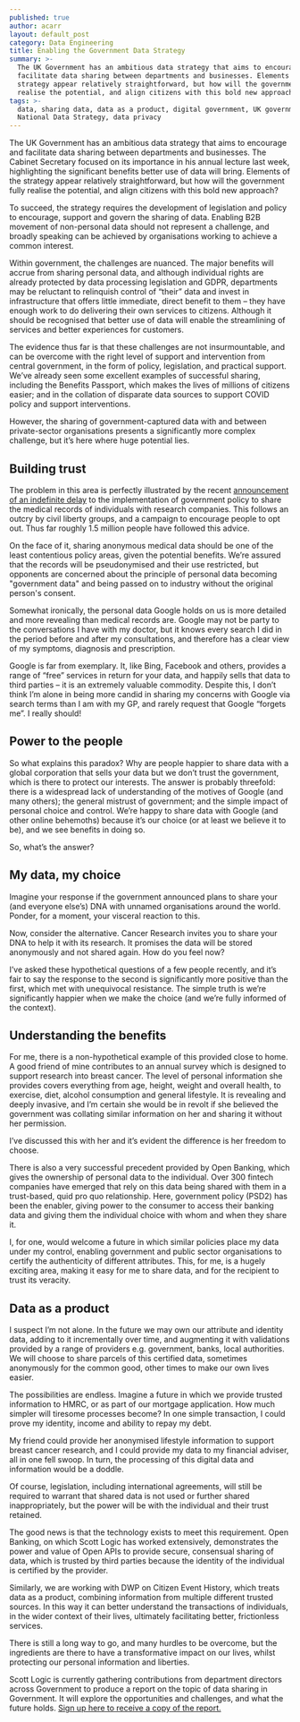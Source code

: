 ```yaml
---
published: true
author: acarr
layout: default_post
category: Data Engineering
title: Enabling the Government Data Strategy
summary: >-
  The UK Government has an ambitious data strategy that aims to encourage and
  facilitate data sharing between departments and businesses. Elements of the
  strategy appear relatively straightforward, but how will the government fully
  realise the potential, and align citizens with this bold new approach?
tags: >-
  data, sharing data, data as a product, digital government, UK government,
  National Data Strategy, data privacy
---
```

The UK Government has an ambitious data strategy that aims to encourage and facilitate data sharing between departments and businesses. The Cabinet Secretary focused on its importance in his annual lecture last week, highlighting the significant benefits better use of data will bring. Elements of the strategy appear relatively straightforward, but how will the government fully realise the potential, and align citizens with this bold new approach?

To succeed, the strategy requires the development of legislation and policy to encourage, support and govern the sharing of data. Enabling B2B movement of non-personal data should not represent a challenge, and broadly speaking can be achieved by organisations working to achieve a common interest.

Within government, the challenges are nuanced. The major benefits will accrue from sharing personal data, and although individual rights are already protected by data processing legislation and GDPR, departments may be reluctant to relinquish control of “their” data and invest in infrastructure that offers little immediate, direct benefit to them – they have enough work to do delivering their own services to citizens. Although it should be recognised that better use of data will enable the streamlining of services and better experiences for customers.

The evidence thus far is that these challenges are not insurmountable, and can be overcome with the right level of support and intervention from central government, in the form of policy, legislation, and practical support. We’ve already seen some excellent examples of successful sharing, including the Benefits Passport, which makes the lives of millions of citizens easier; and in the collation of disparate data sources to support COVID policy and support interventions.

However, the sharing of government-captured data with and between private-sector organisations presents a significantly more complex challenge, but it’s here where huge potential lies.

## Building trust

The problem in this area is perfectly illustrated by the recent [announcement of an indefinite delay](https://www.theguardian.com/society/2021/aug/22/nhs-data-grab-on-hold-as-millions-opt-out) to the implementation of government policy to share the medical records of individuals with research companies. This follows an outcry by civil liberty groups, and a campaign to encourage people to opt out. Thus far roughly 1.5 million people have followed this advice.

On the face of it, sharing anonymous medical data should be one of the least contentious policy areas, given the potential benefits. We’re assured that the records will be pseudonymised and their use restricted, but opponents are concerned about the principle of personal data becoming "government data" and being passed on to industry without the original person's consent.

Somewhat ironically, the personal data Google holds on us is more detailed and more revealing than medical records are. Google may not be party to the conversations I have with my doctor, but it knows every search I did in the period before and after my consultations, and therefore has a clear view of my symptoms, diagnosis and prescription.

Google is far from exemplary. It, like Bing, Facebook and others, provides a range of “free” services in return for your data, and happily sells that data to third parties – it is an extremely valuable commodity. Despite this, I don’t think I’m alone in being more candid in sharing my concerns with Google via search terms than I am with my GP, and rarely request that Google “forgets me”. I really should!

## Power to the people

So what explains this paradox? Why are people happier to share data with a global corporation that sells your data but we don’t trust the government, which is there to protect our interests. The answer is probably threefold: there is a widespread lack of understanding of the motives of Google (and many others); the general mistrust of government; and the simple impact of personal choice and control. We’re happy to share data with Google (and other online behemoths) because it’s our choice (or at least we believe it to be), and we see benefits in doing so.

So, what’s the answer?

## My data, my choice

Imagine your response if the government announced plans to share your (and everyone else’s) DNA with unnamed organisations around the world. Ponder, for a moment, your visceral reaction to this.

Now, consider the alternative. Cancer Research invites you to share your DNA to help it with its research. It promises the data will be stored anonymously and not shared again. How do you feel now?

I’ve asked these hypothetical questions of a few people recently, and it’s fair to say the response to the second is significantly more positive than the first, which met with unequivocal resistance. The simple truth is we’re significantly happier when we make the choice (and we’re fully informed of the context).

## Understanding the benefits

For me, there is a non-hypothetical example of this provided close to home. A good friend of mine contributes to an annual survey which is designed to support research into breast cancer. The level of personal information she provides covers everything from age, height, weight and overall health, to exercise, diet, alcohol consumption and general lifestyle. It is revealing and deeply invasive, and I’m certain she would be in revolt if she believed the government was collating similar information on her and sharing it without her permission.

I’ve discussed this with her and it’s evident the difference is her freedom to choose.

There is also a very successful precedent provided by Open Banking, which gives the ownership of personal data to the individual. Over 300 fintech companies have emerged that rely on this data being shared with them in a trust-based, quid pro quo relationship. Here, government policy (PSD2) has been the enabler, giving power to the consumer to access their banking data and giving them the individual choice with whom and when they share it.

I, for one, would welcome a future in which similar policies place my data under my control, enabling government and public sector organisations to certify the authenticity of different attributes. This, for me, is a hugely exciting area, making it easy for me to share data, and for the recipient to trust its veracity.

## Data as a product

I suspect I’m not alone. In the future we may own our attribute and identity data, adding to it incrementally over time, and augmenting it with validations provided by a range of providers e.g. government, banks, local authorities. We will choose to share parcels of this certified data, sometimes anonymously for the common good, other times to make our own lives easier.

The possibilities are endless. Imagine a future in which we provide trusted information to HMRC, or as part of our mortgage application. How much simpler will tiresome processes become? In one simple transaction, I could prove my identity, income and ability to repay my debt.

My friend could provide her anonymised lifestyle information to support breast cancer research, and I could provide my data to my financial adviser, all in one fell swoop. In turn, the processing of this digital data and information would be a doddle.

Of course, legislation, including international agreements, will still be required to warrant that shared data is not used or further shared inappropriately, but the power will be with the individual and their trust retained.

The good news is that the technology exists to meet this requirement. Open Banking, on which Scott Logic has worked extensively, demonstrates the power and value of Open APIs to provide secure, consensual sharing of data, which is trusted by third parties because the identity of the individual is certified by the provider.

Similarly, we are working with DWP on Citizen Event History, which treats data as a product, combining information from multiple different trusted sources. In this way it can better understand the transactions of individuals, in the wider context of their lives, ultimately facilitating better, frictionless services.

There is still a long way to go, and many hurdles to be overcome, but the ingredients are there to have a transformative impact on our lives, whilst protecting our personal information and liberties.

Scott Logic is currently gathering contributions from department directors across Government to produce a report on the topic of data sharing in Government. It will explore the opportunities and challenges, and what the future holds. [Sign up here to receive a copy of the report.](https://forms.gle/oxbHcuLwZmL3bhj16)